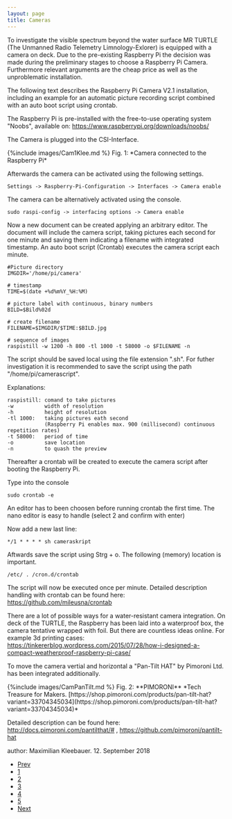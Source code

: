 ```yaml
---
layout: page
title: Cameras
---
```


<p>To investigate the visible spectrum beyond the water surface MR TURTLE (The Unmanned Radio Telemetry Limnology-Exlorer) is equipped with a camera on deck. Due to the pre-existing Raspberry Pi the decision was made during the preliminary stages to choose a Raspberry Pi Camera. Furthermore relevant arguments are the cheap price as well as the unproblematic installation.</p>

<p>The following text describes the Raspberry Pi Camera V2.1 installation, including an example for an automatic picture recording script combined with an auto boot script using crontab.</p>

<p>The Raspberry Pi is pre-installed with the free-to-use operating system "Noobs", available on: <a  href="https://www.raspberrypi.org/downloads/noobs/">https://www.raspberrypi.org/downloads/noobs/</a></p>

<p>The Camera is plugged into the CSI-Interface.</p>

<span class="image left">
    {%include images/Cam1Klee.md %}
    Fig. 1: *Camera connected to the Raspberry Pi*
</span>

<p> Afterwards the camera can be activated using the following settings.</p>

    Settings -> Raspberry-Pi-Configuration -> Interfaces -> Camera enable

<p> The camera can be alternatively activated using the console. </p>

    sudo raspi-config -> interfacing options -> Camera enable

<p> Now a new document can be created applying an arbitrary editor. The document will include the camera script, taking pictures each second for one minute and saving them indicating a filename with integrated timestamp. An auto boot script (Crontab) executes the camera script each minute. </p>

    #Picture directory 
    IMGDIR='/home/pi/camera' 

    # timestamp
    TIME=$(date +%d%m%Y_%H:%M)

    # picture label with continuous, binary numbers
    BILD=$Bild%02d 

    # create filename 
    FILENAME=$IMGDIR/$TIME:$BILD.jpg 

    # sequence of images
    raspistill -w 1200 -h 800 -tl 1000 -t 58000 -o $FILENAME -n 

<p>The script should be saved local using the file extension ".sh". For futher investigation it is recommended to save the script using the path "/home/pi/camerascript". </p>

<p>Explanations: </p>

    raspistill: comand to take pictures
    -w          width of resolution
    -h          height of resolution 
    -tl 1000:   taking pictures eath second 
                (Raspberry Pi enables max. 900 (millisecond) continuous repetition rates)
    -t 58000:   period of time
    -o          save location
    -n          to quash the preview

<p>Thereafter a crontab will be created to execute the camera script after booting the Raspberry Pi. </p>

<p>Type into the console </p>

    sudo crontab -e 

<p>An editor has to been choosen before running crontab the first time. The nano editor is easy to handle (select 2 and confirm with enter)</p>

<p>Now add a new last line:</p>

    */1 * * * * sh cameraskript 

<p>Aftwards save the script using Strg + o. The following (memory) location is important.</p>

    /etc/ . /cron.d/crontab

<p> The script will now be executed once per minute. Detailed description handling with crontab can be found here: <a  href="https://github.com/mileusna/crontab">https://github.com/mileusna/crontab</a></p>

<p>There are a lot of possible ways for a water-resistant camera integration. On deck of the TURTLE, the Raspberry has been laid into a waterproof box, the camera tentative wrapped with foil. But there are countless ideas online. For example 3d printing cases: <a href="https://tinkererblog.wordpress.com/2015/07/28/how-i-designed-a-compact-weatherproof-raspberry-pi-case/">https://tinkererblog.wordpress.com/2015/07/28/how-i-designed-a-compact-weatherproof-raspberry-pi-case/</a></p>

<p>To move the camera vertial and horizontal a "Pan-Tilt HAT" by Pimoroni Ltd. has been integrated additionally.</p>

<span class="image right">
    {%include images/CamPanTilt.md %}
    Fig. 2: **PIMORONI** *Tech Treasure for Makers. [https://shop.pimoroni.com/products/pan-tilt-hat?variant=33704345034](https://shop.pimoroni.com/products/pan-tilt-hat?variant=33704345034)* 
</span>

<p>Detailed description can be found here: <a href="http://docs.pimoroni.com/pantilthat/#">http://docs.pimoroni.com/pantilthat/#</a> , <a href="https://github.com/pimoroni/pantilt-hat">https://github.com/pimoroni/pantilt-hat</a></p>

author: Maximilian Kleebauer. 12. September 2018

<ul class="pagination">
        <li><a href="{{ 'lidar.html' | absolute_url }}" class="button">Prev</a></li>
        <li><a href="{{ 'Overview.html' | absolute_url }}" class="page">1</a></li>
        <li><a href="{{ 'sonarsensor.html' | absolute_url }}" class="page">2</a></li>
        <li><a href="{{ 'lidar.html' | absolute_url }}" class="page">3</a></li>
        <li><a href="{{ 'cam_engl.html' | absolute_url }}" class="page active">4</a></li>
        <li><a href="{{ 'temperature.html' | absolute_url }}" class="page">5</a></li>
        <li><a href="{{ 'temperature.html' | absolute_url }}" class="button">Next</a></li>
</ul>

